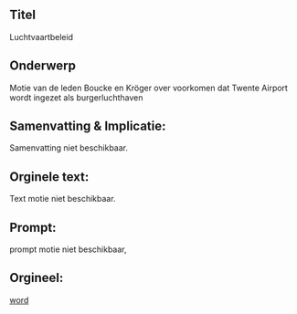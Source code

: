 ## Titel
Luchtvaartbeleid
## Onderwerp
Motie van de leden Boucke en Kröger over voorkomen dat Twente Airport wordt ingezet als burgerluchthaven
## Samenvatting & Implicatie:
Samenvatting niet beschikbaar.
## Orginele text:
Text motie niet beschikbaar.

## Prompt:
prompt motie niet beschikbaar,
## Orgineel:
[word](https://gegevensmagazijn.tweedekamer.nl/OData/v4/2.0/Document(fc156957-cc82-43b6-9bc2-416774e3cd00)/resource)
